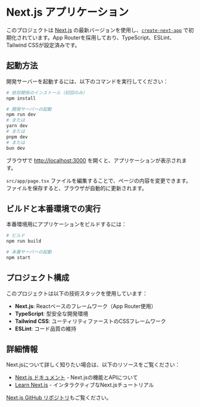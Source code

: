 # Next.js アプリケーション

このプロジェクトは [Next.js](https://nextjs.org) の最新バージョンを使用し、[`create-next-app`](https://nextjs.org/docs/app/api-reference/cli/create-next-app) で初期化されています。App Routerを採用しており、TypeScript、ESLint、Tailwind CSSが設定済みです。

## 起動方法

開発サーバーを起動するには、以下のコマンドを実行してください：

```bash
# 依存関係のインストール（初回のみ）
npm install

# 開発サーバーの起動
npm run dev
# または
yarn dev
# または
pnpm dev
# または
bun dev
```

ブラウザで [http://localhost:3000](http://localhost:3000) を開くと、アプリケーションが表示されます。

`src/app/page.tsx` ファイルを編集することで、ページの内容を変更できます。ファイルを保存すると、ブラウザが自動的に更新されます。

## ビルドと本番環境での実行

本番環境用にアプリケーションをビルドするには：

```bash
# ビルド
npm run build

# 本番サーバーの起動
npm start
```

## プロジェクト構成

このプロジェクトは以下の技術スタックを使用しています：

- **Next.js**: Reactベースのフレームワーク（App Router使用）
- **TypeScript**: 型安全な開発環境
- **Tailwind CSS**: ユーティリティファーストのCSSフレームワーク
- **ESLint**: コード品質の維持

## 詳細情報

Next.jsについて詳しく知りたい場合は、以下のリソースをご覧ください：

- [Next.js ドキュメント](https://nextjs.org/docs) - Next.jsの機能とAPIについて
- [Learn Next.js](https://nextjs.org/learn) - インタラクティブなNext.jsチュートリアル

[Next.js GitHub リポジトリ](https://github.com/vercel/next.js)もご覧ください。
